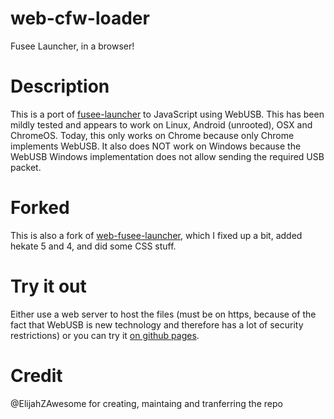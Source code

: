 # web-cfw-loader
Fusee Launcher, in a browser!

# Description
This is a port of [fusee-launcher](https://github.com/reswitched/fusee-launcher) to JavaScript using WebUSB. This has been mildly tested and appears to work on Linux, Android (unrooted), OSX and ChromeOS. Today, this only works on Chrome because only Chrome implements WebUSB. It also does NOT work on Windows because the WebUSB Windows implementation does not allow sending the required USB packet.

# Forked
This is also a fork of [web-fusee-launcher](https://github.com/atlas44/web-fusee-launcher), which I fixed up a bit, added hekate 5 and 4, and did some CSS stuff.

# Try it out
Either use a web server to host the files (must be on https, because of the fact that WebUSB is new technology and therefore has a lot of security restrictions) or you can try it [on github pages](https://atlasnx.github.io/web-cfw-loader/).

# Credit

@ElijahZAwesome for creating, maintaing and tranferring the repo
